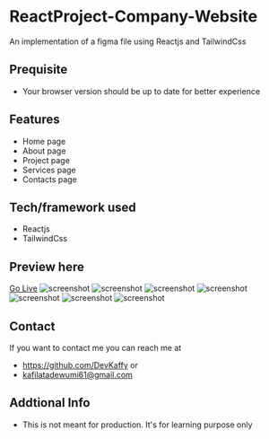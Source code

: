 # ReactProject-Company-Website
An implementation of a figma file using Reactjs and TailwindCss

## Prequisite
- Your browser version should be up to date for better experience

## Features
- Home page
- About page
- Project page
- Services page
- Contacts page

## Tech/framework used
- Reactjs
- TailwindCss

## Preview here
[Go Live](https://development-company.netlify.app/)
![screenshot](/public/media/sketch1.png)
![screenshot](/public/media/sketch2.png)
![screenshot](/public/media/sketch3.png)
![screenshot](/public/media/sketch4.png)
![screenshot](/public/media/sketch5.png)
![screenshot](/public/media/sketch6.png)
![screenshot](/public/media/sketch7.png)


## Contact
If you want to contact me you can reach me at
- https://github.com/DevKaffy or
- kafilatadewumi61@gmail.com

## Addtional Info
- This is not meant for production. It's for learning purpose only
